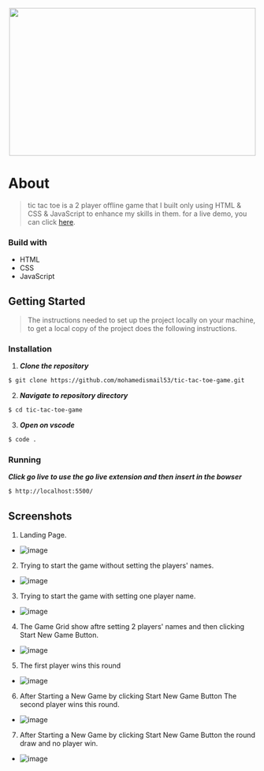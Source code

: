 <p align="center">
  <img width="500" height="300" src="https://github.com/mohamedismail53/tic-tac-toe-game/blob/main/screenshots/xo.png">
</p>


# About 
> tic tac toe is a 2 player offline game that I built only using HTML & CSS & JavaScript to enhance my skills in them. for a live demo,  you can click <a href="https://peppy-cannoli-7933a5.netlify.app/">here</a>.

### Build with
- HTML
- CSS
- JavaScript

## Getting Started
> The instructions needed to set up the project locally on your machine, to get a local copy of the project does the following instructions.

### Installation

1. **_Clone the repository_**

```sh
$ git clone https://github.com/mohamedismail53/tic-tac-toe-game.git
```
2. **_Navigate to repository directory_**
```sh
$ cd tic-tac-toe-game
```

3. **_Open on vscode_**
```sh
$ code .
```

### Running
**_Click go live to use the go live extension and then insert in the bowser_**
```sh
$ http://localhost:5500/
```

## Screenshots

1. Landing Page.
  - ![image](/screenshots/1-start-page.png)

2. Trying to start the game without setting the players' names.
  - ![image](https://github.com/mohamedismail53/tic-tac-toe-game/blob/main/screenshots/2-start-game-button-is-clicked-and-no-player-name.PNG)

3. Trying to start the game with setting one player name.
  - ![image](/screenshots/3-seting-one-player-name.PNG)

4. The Game Grid show aftre setting 2 players' names and then clicking Start New Game Button.
  - ![image](/screenshots/4-setting-2-player-name-and-click-start-game.png)

5. The first player wins this round
  - ![image](/screenshots/5-first-player-win.png)

6. After Starting a New Game by clicking Start New Game Button The second player wins this round.
  - ![image](/screenshots/6-second-player-win.png)

7. After Starting a New Game by clicking Start New Game Button the round draw and no player win.
  - ![image](/screenshots/7-game-draw.png)
